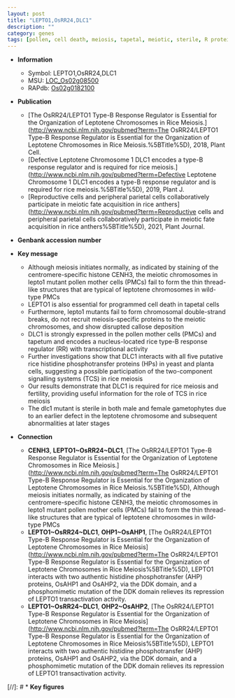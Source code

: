 ```yaml
---
layout: post
title: "LEPTO1,OsRR24,DLC1"
description: ""
category: genes
tags: [pollen, cell death, meiosis, tapetal, meiotic, sterile, R protein, tapetum]
---
```


* **Information**  
    + Symbol: LEPTO1,OsRR24,DLC1  
    + MSU: [LOC_Os02g08500](http://rice.uga.edu/cgi-bin/ORF_infopage.cgi?orf=LOC_Os02g08500)  
    + RAPdb: [Os02g0182100](http://rapdb.dna.affrc.go.jp/viewer/gbrowse_details/irgsp1?name=Os02g0182100)  

* **Publication**  
    + [The OsRR24/LEPTO1 Type-B Response Regulator is Essential for the Organization of Leptotene Chromosomes in Rice Meiosis.](http://www.ncbi.nlm.nih.gov/pubmed?term=The OsRR24/LEPTO1 Type-B Response Regulator is Essential for the Organization of Leptotene Chromosomes in Rice Meiosis.%5BTitle%5D), 2018, Plant Cell.
    + [Defective Leptotene Chromosome 1 DLC1 encodes a type-B response regulator and is required for rice meiosis.](http://www.ncbi.nlm.nih.gov/pubmed?term=Defective Leptotene Chromosome 1 DLC1 encodes a type-B response regulator and is required for rice meiosis.%5BTitle%5D), 2019, Plant J.
    + [Reproductive cells and peripheral parietal cells collaboratively participate in meiotic fate acquisition in rice anthers](http://www.ncbi.nlm.nih.gov/pubmed?term=Reproductive cells and peripheral parietal cells collaboratively participate in meiotic fate acquisition in rice anthers%5BTitle%5D), 2021, Plant Journal.

* **Genbank accession number**  

* **Key message**  
    + Although meiosis initiates normally, as indicated by staining of the centromere-specific histone CENH3, the meiotic chromosomes in lepto1 mutant pollen mother cells (PMCs) fail to form the thin thread-like structures that are typical of leptotene chromosomes in wild-type PMCs
    + LEPTO1 is also essential for programmed cell death in tapetal cells
    + Furthermore, lepto1 mutants fail to form chromosomal double-strand breaks, do not recruit meiosis-specific proteins to the meiotic chromosomes, and show disrupted callose deposition
    + DLC1 is strongly expressed in the pollen mother cells (PMCs) and tapetum and encodes a nucleus-located rice type-B response regulator (RR) with transcriptional activity
    + Further investigations show that DLC1 interacts with all five putative rice histidine phosphotransfer proteins (HPs) in yeast and planta cells, suggesting a possible participation of the two-component signalling systems (TCS) in rice meiosis
    + Our results demonstrate that DLC1 is required for rice meiosis and fertility, providing useful information for the role of TCS in rice meiosis
    + The dlc1 mutant is sterile in both male and female gametophytes due to an earlier defect in the leptotene chromosome and subsequent abnormalities at later stages

* **Connection**  
    + __CENH3__, __LEPTO1~OsRR24~DLC1__, [The OsRR24/LEPTO1 Type-B Response Regulator is Essential for the Organization of Leptotene Chromosomes in Rice Meiosis.](http://www.ncbi.nlm.nih.gov/pubmed?term=The OsRR24/LEPTO1 Type-B Response Regulator is Essential for the Organization of Leptotene Chromosomes in Rice Meiosis.%5BTitle%5D),  Although meiosis initiates normally, as indicated by staining of the centromere-specific histone CENH3, the meiotic chromosomes in lepto1 mutant pollen mother cells (PMCs) fail to form the thin thread-like structures that are typical of leptotene chromosomes in wild-type PMCs
    + __LEPTO1~OsRR24~DLC1__, __OHP1~OsAHP1__, [The OsRR24/LEPTO1 Type-B Response Regulator is Essential for the Organization of  Leptotene Chromosomes in Rice Meiosis](http://www.ncbi.nlm.nih.gov/pubmed?term=The OsRR24/LEPTO1 Type-B Response Regulator is Essential for the Organization of  Leptotene Chromosomes in Rice Meiosis%5BTitle%5D), LEPTO1 interacts with two authentic histidine phosphotransfer (AHP) proteins, OsAHP1 and OsAHP2, via the DDK domain, and a phosphomimetic mutation of the DDK domain relieves its repression of LEPTO1 transactivation activity.
    + __LEPTO1~OsRR24~DLC1__, __OHP2~OsAHP2__, [The OsRR24/LEPTO1 Type-B Response Regulator is Essential for the Organization of  Leptotene Chromosomes in Rice Meiosis](http://www.ncbi.nlm.nih.gov/pubmed?term=The OsRR24/LEPTO1 Type-B Response Regulator is Essential for the Organization of  Leptotene Chromosomes in Rice Meiosis%5BTitle%5D), LEPTO1 interacts with two authentic histidine phosphotransfer (AHP) proteins, OsAHP1 and OsAHP2, via the DDK domain, and a phosphomimetic mutation of the DDK domain relieves its repression of LEPTO1 transactivation activity.

[//]: # * **Key figures**  


